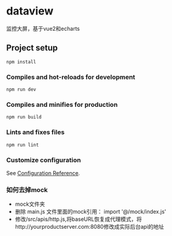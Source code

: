 # dataview
监控大屏，基于vue2和echarts

## Project setup
```
npm install
```

### Compiles and hot-reloads for development
```
npm run dev
```

### Compiles and minifies for production
```
npm run build
```

### Lints and fixes files
```
npm run lint
```

### Customize configuration
See [Configuration Reference](https://cli.vuejs.org/config/).


###  如何去掉mock
-  mock文件夹
- 删除 main.js 文件里面的mock引用： import '@/mock/index.js'
- 修改/src/apis/http.js,将baseURL恢复成代理模式，将http://yourproductserver.com:8080修改成实际后台api的地址
